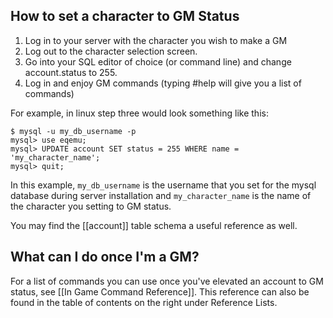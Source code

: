 ## How to set a character to GM Status

1. Log in to your server with the character you wish to make a GM
2. Log out to the character selection screen.
3. Go into your SQL editor of choice (or command line) and change account.status to 255.
4. Log in and enjoy GM commands (typing #help will give you a list of commands)

For example, in linux step three would look something like this:

    $ mysql -u my_db_username -p
    mysql> use eqemu;
    mysql> UPDATE account SET status = 255 WHERE name = 'my_character_name';
    mysql> quit;

In this example, `my_db_username` is the username that you set for the mysql database during server installation and `my_character_name` is the name of the character you setting to GM status.

You may find the [[account]] table schema a useful reference as well.

## What can I do once I'm a GM?

For a list of commands you can use once you've elevated an account to GM status, see [[In Game Command Reference]].  This reference can also be found in the table of contents on the right under Reference Lists.